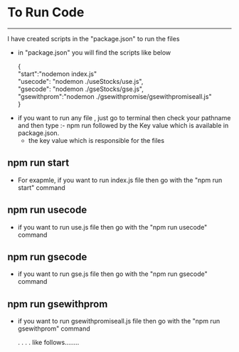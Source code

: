 # To Run Code
-----------------------------------------------------------

I have created scripts in the "package.json" to run the files

- in "package.json" you will find the scripts like below

   {                                                                                                                                                                         
     "start":"nodemon index.js"                                                                                                                                              
     "usecode": "nodemon ./useStocks/use.js",                                                                                                                                
     "gsecode": "nodemon ./gseStocks/gse.js",                                                                                                                                
     "gsewithprom":"nodemon ./gsewithpromise/gsewithpromiseall.js"                                                                                                           
   }

*  if you want to run any file , just go to terminal then check your pathname and 
   then type :- npm run followed by the Key value which is available in package.json.
   - the key value which is responsible for the files


##                npm run start 
* For exapmle, if you want to run index.js file then go with the "npm run start" command


##                npm run usecode 
* if you want to run use.js file then go with the "npm run usecode" command


##                 npm run gsecode 
* if you want to run gse.js file then go with the "npm run gsecode" command


##               npm run gsewithprom
* if you want to run gsewithpromiseall.js file then go with the "npm run gsewithprom" command
    
    .
    .
    .
    .
    like follows........

